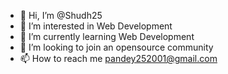 - 👋 Hi, I’m @Shudh25
- 👀 I’m interested in Web Development
- 🌱 I’m currently learning Web Development
- 💞️ I’m looking to join an opensource community
- 📫 How to reach me pandey252001@gmail.com

<!---
Shudh25/Shudh25 is a ✨ special ✨ repository because its `README.md` (this file) appears on your GitHub profile.
You can click the Preview link to take a look at your changes.
--->
